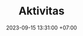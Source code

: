 ---
title: Aktivitas
date: 2023-09-15 13:31:00 +07:00
alias: PSB
layout: aktivitas
bgimg: "/uploads/aktivitas.jpg"
comment: Allah lebih menyukai mukmin yang kuat daripada mukmin yang lemah.
---